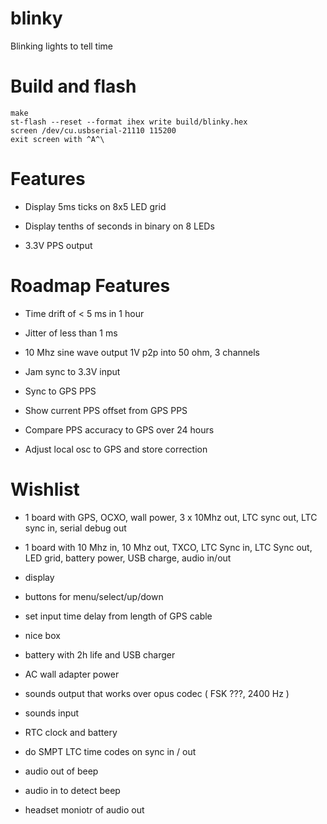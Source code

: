 # blinky

Blinking lights to tell time


# Build and flash

```
make 
st-flash --reset --format ihex write build/blinky.hex
screen /dev/cu.usbserial-21110 115200
exit screen with ^A^\
```


# Features 

* Display 5ms ticks on 8x5 LED grid 

* Display tenths of seconds in binary on 8 LEDs

* 3.3V PPS output 



# Roadmap Features 

* Time drift of < 5 ms in 1 hour 

* Jitter of less than 1 ms 

* 10 Mhz sine wave output 1V p2p into 50 ohm, 3 channels 

* Jam sync to 3.3V input 

* Sync to GPS PPS 

* Show current PPS offset from GPS PPS

* Compare PPS accuracy to GPS over 24 hours 

* Adjust local osc to GPS and store correction 



# Wishlist

* 1 board with GPS, OCXO, wall power, 3 x 10Mhz out, LTC sync out, LTC sync in, serial debug out

* 1 board with 10 Mhz in, 10 Mhz out, TXCO, LTC Sync in, LTC Sync out, LED grid, battery power, USB charge, audio in/out


* display 

* buttons for menu/select/up/down

* set input time delay from length of GPS cable 

* nice box 

* battery with 2h life and USB charger 

* AC wall adapter power 

* sounds output that works over opus codec ( FSK ???, 2400 Hz ) 

* sounds input 

* RTC clock and battery 

* do SMPT LTC time codes on sync in / out 

* audio out of beep

* audio in to detect beep

* headset moniotr of audio out

